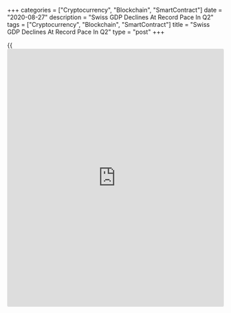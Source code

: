 +++
categories = ["Cryptocurrency", "Blockchain", "SmartContract"]
date = "2020-08-27"
description = "Swiss GDP Declines At Record Pace In Q2"
tags = ["Cryptocurrency", "Blockchain", "SmartContract"]
title = "Swiss GDP Declines At Record Pace In Q2"
type = "post"
+++

{{<iframe id="large-banner" src="https://www.bounty.group/#slide=19.0" width="100%" height="600" scrolling="no" style="border: 0px solid rgb(216, 221, 230); border-radius: 3px;">}}

Switzerland's [economy][1] contracted at a record pace in the second
quarter as economic activity was severely restricted amid the
coronavirus pandemic, data published by the State Secretariat for
Economic Affairs, or SECO, showed Thursday.

Gross domestic product fell 8.2 percent sequentially in the second
quarter after falling 2.5 percent in the previous quarter.

This was the sharpest fall since records began in 1980. Economists had
forecast a quarterly contraction of 8.6 percent.

Compared to the situation in the fourth quarter, before the
[coronavirus][2] crisis, GDP slumped by a total of 10.5 percent in the
first half of 2020.

On a yearly basis, GDP declined 9.3 percent versus a 0.7 percent drop in
the first quarter and economists' forecast of -9.6 percent.

For comments and feedback [contact](https://www.playgroundfx.com/contact/): editorial@rtt[news](https://www.letsplayfx.com/blog/forex-news-website/).com

[Economic News][1]

 **What parts of the world are seeing the best (and worst) economic
performances lately? Click[here][3] to check out our [Econ Scorecard][3]
and find out! See up-to-the-moment [ranking](https://www.playgroundfx.com/blog/crypto-exchange-ranking/)s for the best and worst
performers in [GDP][4], [unemployment rate][5], [inflation][6] and much
more.**

   1. www.rtt[news](https://www.letsplayfx.com/blog/forex-news-website/).com/Content/EconomicNews.aspx
   2. www.rtt[news](https://www.letsplayfx.com/blog/forex-news-website/).com/list/coronavirus.aspx
   3. www.rtt[news](https://www.letsplayfx.com/blog/forex-news-website/).com/economic-scorecard/world-rank/industrial-production/highest-performance.aspx
   4. www.rtt[news](https://www.letsplayfx.com/blog/forex-news-website/).com/economic-scorecard/world-rank/GDP/highest-performance.aspx
   5. www.rtt[news](https://www.letsplayfx.com/blog/forex-news-website/).com/economic-scorecard/world-rank/unemployment-rate/lowest-performance.aspx
   6. www.rtt[news](https://www.letsplayfx.com/blog/forex-news-website/).com/economic-scorecard/world-rank/CPI/highest-performance.aspx